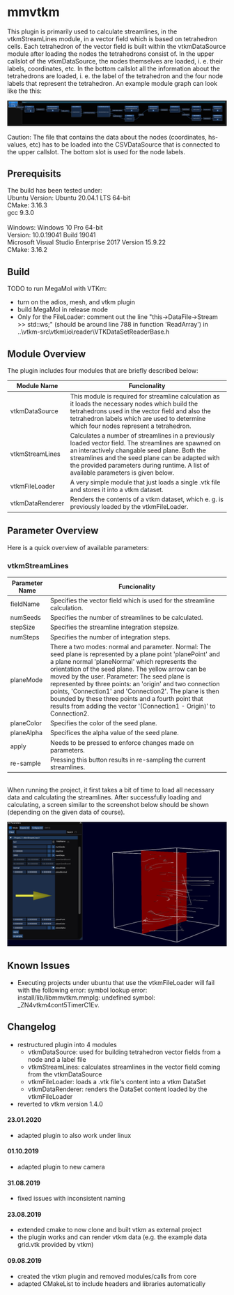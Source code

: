 # mmvtkm
This plugin is primarily used to calculate streamlines, in the vtkmStreamLines module, in a vector field which is based on tetrahedron cells. Each tetrahedron of the vector field is built within the vtkmDataSource module after loading the nodes the tetrahedrons consist of. In the upper callslot of the vtkmDataSource, the nodes themselves are loaded, i. e. their labels, coordinates, etc. In the bottom callslot all the information about the tetrahedrons are loaded, i. e. the label of the tetrahedron and the four node labels that represent the tetrahedron. An example module graph can look like the this:

<img src="images/ModuleGraphStreamLines.PNG">

Caution:
The file that contains the data about the nodes (coordinates, hs-values, etc) has to be loaded into the CSVDataSource that is connected to the upper callslot.
The bottom slot is used for the node labels.

## Prerequisits
The build has been tested under:\
Ubuntu Version: Ubuntu 20.04.1 LTS 64-bit\
CMake: 3.16.3\
gcc 9.3.0\
\
Windows: Windows 10 Pro 64-bit \
Version: 10.0.19041 Build 19041 \
Microsoft Visual Studio Enterprise 2017 Version 15.9.22 \
CMake: 3.16.2


## Build
TODO to run MegaMol with VTKm: 
* turn on the adios, mesh, and vtkm plugin
* build MegaMol in release mode
* Only for the FileLoader: comment out the line "this->DataFile->Stream >> std::ws;" (should be around line 788 in function 'ReadArray') in ..\vtkm-src\vtkm\io\reader\VTKDataSetReaderBase.h


## Module Overview
The plugin includes four modules that are briefly described below:

| Module Name      | Funcionality |
| ---------------- | ------------ |
| vtkmDataSource   | This module is required for streamline calculation as it loads the necessary nodes which build the tetrahedrons used in the vector field and also the tetrahedron labels which are used to determine which four nodes represent a tetrahedron. |
| vtkmStreamLines  | Calculates a number of streamlines in a previously loaded vector field. The streamlines are spawned on an interactively changable seed plane. Both the streamlines and the seed plane can be adapted with the provided parameters during runtime. A list of available parameters is given below. |
| vtkmFileLoader   | A very simple module that just loads a single .vtk file and stores it into a vtkm dataset. |
| vtkmDataRenderer | Renders the contents of a vtkm dataset, which e. g. is previously loaded by the vtkmFileLoader. |


## Parameter Overview
Here is a quick overview of available parameters:

### vtkmStreamLines
| Parameter Name | Funcionality |
| -------------- | ------------ |
| fieldName      | Specifies the vector field which is used for the streamline calculation. |
| numSeeds       | Specifies the number of streamlines to be calculated. |
| stepSize       | Specifies the streamline integration stepsize. |
| numSteps       | Specifies the number of integration steps. |
| planeMode      | There a two modes: normal and parameter. Normal: The seed plane is represented by a plane point 'planePoint' and a plane normal 'planeNormal' which represents the orientation of the seed plane. The yellow arrow can be moved by the user. Parameter: The seed plane is represented by three points: an 'origin' and two connection points, 'Connection1' and 'Connection2'. The plane is then bounded by these three points and a fourth point that results from adding the vector '(Connection1 - Origin)' to Connection2. |
| planeColor     | Specifies the color of the seed plane. |
| planeAlpha     | Specifices the alpha value of the seed plane. |
| apply          | Needs to be pressed to enforce changes made on parameters. |
| re-sample      | Pressing this button results in re-sampling the current streamlines. |

\
When running the project, it first takes a bit of time to load all necessary data and calculating the streamlines. After successfully loading and calculating, a screen similar to the screenshot below should be shown (depending on the given data of course). 

<img src="images/InitalScreen.PNG">

## Known Issues
* Executing projects under ubuntu that use the vtkmFileLoader will fail with the following error: symbol lookup error: install/lib/libmmvtkm.mmplg: undefined symbol: _ZN4vtkm4cont5TimerC1Ev.


## Changelog
####
* restructured plugin into 4 modules
    * vtkmDataSource: used for building tetrahedron vector fields from a node and a label file
    * vtkmStreamLines: calculates streamlines in the vector field coming from the vtkmDataSource
    * vtkmFileLoader: loads a .vtk file's content into a vtkm DataSet
    * vtkmDataRenderer: renders the DataSet content loaded by the vtkmFileLoader
* reverted to vtkm version 1.4.0


#### 23.01.2020
* adapted plugin to also work under linux

#### 01.10.2019
* adapted plugin to new camera

#### 31.08.2019
* fixed issues with inconsistent naming

#### 23.08.2019
* extended cmake to now clone and built vtkm as external project
* the plugin works and can render vtkm data (e.g. the example data grid.vtk provided by vtkm)

#### 09.08.2019
* created the vtkm plugin and removed modules/calls from core
* adapted CMakeList to include headers and libraries automatically
